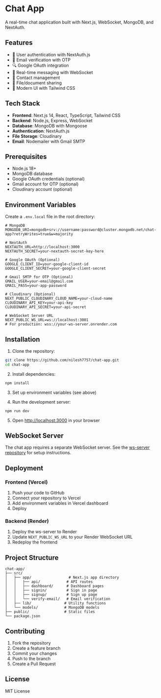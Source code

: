 # Chat App

A real-time chat application built with Next.js, WebSocket, MongoDB, and NextAuth.

## Features

- 🔐 User authentication with NextAuth.js
- 📧 Email verification with OTP
- 🔍 Google OAuth integration
- 💬 Real-time messaging with WebSocket
- 👥 Contact management
- 📁 File/document sharing
- 🎨 Modern UI with Tailwind CSS

## Tech Stack

- **Frontend**: Next.js 14, React, TypeScript, Tailwind CSS
- **Backend**: Node.js, Express, WebSocket
- **Database**: MongoDB with Mongoose
- **Authentication**: NextAuth.js
- **File Storage**: Cloudinary
- **Email**: Nodemailer with Gmail SMTP

## Prerequisites

- Node.js 18+ 
- MongoDB database
- Google OAuth credentials (optional)
- Gmail account for OTP (optional)
- Cloudinary account (optional)

## Environment Variables

Create a `.env.local` file in the root directory:

```env
# MongoDB
MONGODB_URI=mongodb+srv://username:password@cluster.mongodb.net/chat-app?retryWrites=true&w=majority

# NextAuth
NEXTAUTH_URL=http://localhost:3000
NEXTAUTH_SECRET=your-nextauth-secret-key-here

# Google OAuth (Optional)
GOOGLE_CLIENT_ID=your-google-client-id
GOOGLE_CLIENT_SECRET=your-google-client-secret

# Gmail SMTP for OTP (Optional)
GMAIL_USER=your-email@gmail.com
GMAIL_PASS=your-app-password

# Cloudinary (Optional)
NEXT_PUBLIC_CLOUDINARY_CLOUD_NAME=your-cloud-name
CLOUDINARY_API_KEY=your-api-key
CLOUDINARY_API_SECRET=your-api-secret

# WebSocket Server URL
NEXT_PUBLIC_WS_URL=ws://localhost:3001
# For production: wss://your-ws-server.onrender.com
```

## Installation

1. Clone the repository:
```bash
git clone https://github.com/nilesh7757/chat-app.git
cd chat-app
```

2. Install dependencies:
```bash
npm install
```

3. Set up environment variables (see above)

4. Run the development server:
```bash
npm run dev
```

5. Open [http://localhost:3000](http://localhost:3000) in your browser

## WebSocket Server

The chat app requires a separate WebSocket server. See the [ws-server repository](https://github.com/nilesh7757/ws-chat) for setup instructions.

## Deployment

### Frontend (Vercel)

1. Push your code to GitHub
2. Connect your repository to Vercel
3. Add environment variables in Vercel dashboard
4. Deploy

### Backend (Render)

1. Deploy the ws-server to Render
2. Update `NEXT_PUBLIC_WS_URL` to your Render WebSocket URL
3. Redeploy the frontend

## Project Structure

```
chat-app/
├── src/
│   ├── app/                 # Next.js app directory
│   │   ├── api/            # API routes
│   │   ├── dashboard/      # Dashboard pages
│   │   ├── signin/         # Sign in page
│   │   ├── signup/         # Sign up page
│   │   └── verify-email/   # Email verification
│   ├── lib/               # Utility functions
│   └── models/            # MongoDB models
├── public/                # Static files
└── package.json
```

## Contributing

1. Fork the repository
2. Create a feature branch
3. Commit your changes
4. Push to the branch
5. Create a Pull Request

## License

MIT License
